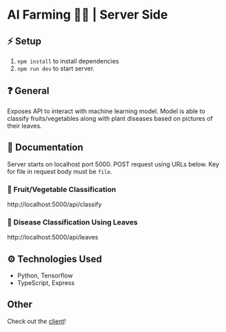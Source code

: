 # AI Farming 👩‍🌾 | Server Side

## ⚡ Setup

1. `npm install` to install dependencies
2. `npm run dev` to start server.

## ❓ General

Exposes API to interact with machine learning model. Model is able to classify fruits/vegetables along with plant diseases based on pictures of their leaves.

## 📑 Documentation

Server starts on localhost port 5000. POST request using URLs below. Key for file in request body must be `file`.

### 🍇 Fruit/Vegetable Classification

http://localhost:5000/api/classify

### 🍁 Disease Classification Using Leaves

http://localhost:5000/api/leaves

## ⚙️ Technologies Used

- Python, Tensorflow
- TypeScript, Express

## Other

Check out the [client](https://github.com/blueputty01/ai-farming-client)!
